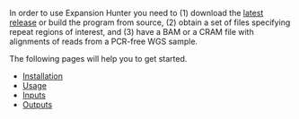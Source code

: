 In order to use Expansion Hunter you need to (1) download
the [latest release](https://github.com/Illumina/ExpansionHunter/releases) 
or build the program from source, (2) obtain a set of files 
specifying repeat regions of interest, and (3) have a BAM 
or a CRAM file with alignments of reads from a PCR-free 
WGS sample.

The following pages will help you to get started.
 - [Installation](02_Installation.md)
 - [Usage](03_Usage.md)
 - [Inputs](04_Inputs.md)
 - [Outputs](05_Outputs.md)
